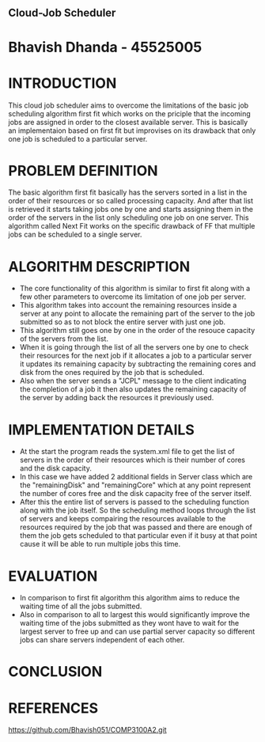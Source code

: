 ## Cloud-Job Scheduler

# Bhavish Dhanda - 45525005

# INTRODUCTION
This cloud job scheduler aims to overcome the limitations of the basic job scheduling algorithm first fit which works on the priciple that the incoming jobs are assigned in order to the closest available server. This is basically an implementaion based on first fit but improvises on its drawback that only one job is scheduled to a particular server.
# PROBLEM DEFINITION
The basic algorithm first fit basically has the servers sorted in a list in the order of their resources or so called processing capacity. And after that list is retrieved it starts taking jobs one by one and starts assigning them in the order of the servers in the list only scheduling one job on one server. This algorithm called Next Fit works on the specific drawback of FF that multiple jobs can be scheduled to a single server.
# ALGORITHM DESCRIPTION
* The core functionality of this algorithm is similar to first fit along with a few other parameters to overcome its limitation of one job per server. 
* This algorithm takes into account the remaining resources inside a server at any point to allocate the remaining part of the server to the job submitted so as to not block the entire server with just one job.
* This algorithm still goes one by one in the order of the resouce capacity of the servers from the list. 
* When it is going through the list of all the servers one by one to check their resources for the next job if it allocates a job to a particular server it updates its remaining capacity by subtracting the remaining cores and disk from the ones required by the job that is scheduled.
* Also when the server sends a "JCPL" message to the client indicating the completion of a job it then also updates the remaining capacity of the server by adding back the resources it previously used.
# IMPLEMENTATION DETAILS
* At the start the program reads the system.xml file to get the list of servers in the order of their resources which is their number of cores and the disk capacity.
* In this case we have added 2 additional fields in Server class which are the "remainingDisk" and "remainingCore" which at any point represent the number of cores free and the disk capacity free of the server itself.
* After this the entire list of servers is passed to the scheduling function along with the job itself. So the scheduling method loops through the list of servers and keeps compairing the resources available to the resources required by the job that was passed and there are enough of them the job gets scheduled to that particular even if it busy at that point cause it will be able to run multiple jobs this time.
# EVALUATION
* In comparison to first fit algorithm this algorithm aims to reduce the waiting time of all the jobs submitted.
* Also in comparison to all to largest this would significantly improve the waiting time of the jobs submitted as they wont have to wait for the largest server to free up and can use partial server capacity so different jobs can share servers independent of each other.

# CONCLUSION

# REFERENCES
https://github.com/Bhavish051/COMP3100A2.git 